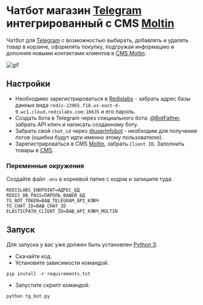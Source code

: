 # Чатбот магазин [Telegram](https://telegram.org/) интегрированный с CMS [Moltin](https://www.elasticpath.com/)

Чатбот для [Telegram](https://telegram.org/) с возможностью выбирать, добавлять и
удалять товар в корзине, оформлять покупку, подгружая информацию и дополняя 
новыми контактами клиентов в [CMS Moltin](https://www.elasticpath.com/).

![gif](media/sale_bot.gif)

## Настройки

* Необходимо зарегистрироваться в [Redislabs](https://redislabs.com/) - забрать 
адрес базы данных вида `redis-13965.f18.us-east-4-9.wc1.cloud.redislabs.com:16635` 
и его пароль.
* Создать бота в Telegram через специального бота:
[@BotFather](https://telegram.me/BotFather), забрать API ключ и написать 
созданному боту.
* Забрать свой `chat_id` через [@userinfobot](https://telegram.me/userinfobot) - 
  необходим для получения логов (ошибки будут идти именно этому пользователю).
* Зарегистрироваться в CMS [Moltin](https://www.elasticpath.com/), забрать 
`Client ID`. Заполнить товары в 
[CMS](https://dashboard.elasticpath.com/app/catalog/products).

### Переменные окружения

Создайте файл `.env` в корневой папке с кодом и запишите туда:
```
REDISLABS_ENDPOINT=АДРЕС_БД
REDIS_DB_PASS=ПАРОЛЬ_ВАШЕЙ_БД
TG_BOT_TOKEN=ВАШ_TELEGRAM_API_КЛЮЧ
TG_CHAT_ID=ВАШ_CHAT_ID
ELASTICPATH_CLIENT_ID=ВАШ_API_КЛЮЧ_MOLTIN
```


## Запуск

Для запуска у вас уже должен быть установлен [Python 3](https://www.python.org/downloads/release/python-379/).

- Скачайте код.
- Установите зависимости командой:
```
pip install -r requirements.txt
```
- Запустите скрипт командой: 
```
python tg_bot.py
```
